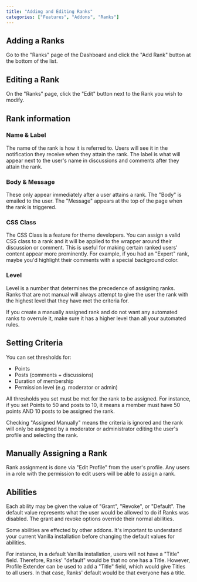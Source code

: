 ```yaml
---
title: "Adding and Editing Ranks"
categories: ["Features", "Addons", "Ranks"]
---
```


## Adding a Ranks

Go to the "Ranks" page of the Dashboard and click the "Add Rank" button at the bottom of the list.

## Editing a Rank

On the "Ranks" page, click the "Edit" button next to the Rank you wish to modify.

## Rank information

### Name & Label

The name of the rank is how it is referred to. Users will see it in the notification they receive when they attain the rank. The label is what will appear next to the user's name in discussions and comments after they attain the rank.

### Body & Message

These only appear immediately after a user attains a rank. The "Body" is emailed to the user. The "Message" appears at the top of the page when the rank is triggered.

### CSS Class

The CSS Class is a feature for theme developers. You can assign a valid CSS class to a rank and it will be applied to the wrapper around their discussion or comment. This is useful for making certain ranked users' content appear more prominently. For example, if you had an "Expert" rank, maybe you'd highlight their comments with a special background color.

### Level

Level is a number that determines the precedence of assigning ranks. Ranks that are not manual will always attempt to give the user the rank with the highest level that they have met the criteria for.

If you create a manually assigned rank and do not want any automated ranks to overrule it, make sure it has a higher level than all your automated rules.

## Setting Criteria

You can set thresholds for:

* Points
* Posts (comments + discussions)
* Duration of membership
* Permission level (e.g. moderator or admin)

All thresholds you set must be met for the rank to be assigned. For instance, if you set Points to 50 and posts to 10, it means a member must have 50 points AND 10 posts to be assigned the rank.

Checking "Assigned Manually" means the criteria is ignored and the rank will only be assigned by a moderator or administrator editing the user's profile and selecting the rank.

## Manually Assigning a Rank

Rank assignment is done via "Edit Profile" from the user's profile. Any users in a role with the permission to edit users will be able to assign a rank.

## Abilities

Each ability may be given the value of "Grant", "Revoke", or "Default". The default value represents what the user would be allowed to do if Ranks was disabled. The grant and revoke options override their normal abilities.

Some abilities are effected by other addons. It's important to understand your current Vanilla installation before changing the default values for abilities.

For instance, in a default Vanilla installation, users will not have a "Title" field. Therefore, Ranks' "default" would be that no one has a Title. However, Profile Extender can be used to add a "Title" field, which would give Titles to all users. In that case, Ranks' default would be that everyone has a title.
